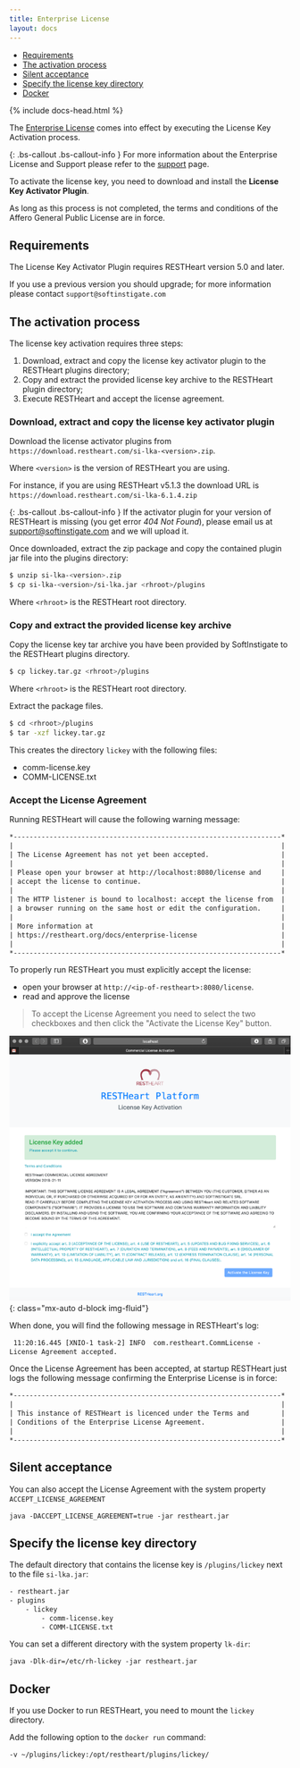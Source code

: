 ```yaml
---
title: Enterprise License
layout: docs
---
```


<div markdown="1" class="d-none d-xl-block col-xl-2 order-last bd-toc">

- [Requirements](#requirements)
- [The activation process](#the-activation-process)
- [Silent acceptance](#silent-acceptance)
- [Specify the license key directory](#specify-the-license-key-directory)
- [Docker](#docker)

</div>
<div markdown="1" class="col-12 col-md-9 col-xl-8 py-md-3 bd-content">

{% include docs-head.html %}

The [Enterprise License](https://github.com/SoftInstigate/restheart/blob/master/COMM-LICENSE.txt) comes into effect by executing the License Key Activation process.

{: .bs-callout .bs-callout-info }
For more information about the Enterprise License and Support please refer to the [support](/support) page.

To activate the license key, you need to download and install the **License Key Activator Plugin**.

As long as this process is not completed, the terms and conditions of the Affero General Public License are in force.

## Requirements
The License Key Activator Plugin requires RESTHeart version 5.0 and later.

If you use a previous version you should upgrade; for more information please contact `support@softinstigate.com`

## The activation process

The license key activation requires three steps:

1. Download, extract and copy the license key activator plugin to the RESTHeart plugins directory;
2. Copy and extract the provided license key archive to the RESTHeart plugin directory;
3. Execute RESTHeart and accept the license agreement.

### Download, extract and copy the license key activator plugin

Download the license activator plugins from `https://download.restheart.com/si-lka-<version>.zip`.
 
Where `<version>` is the version of RESTHeart you are using.

For instance, if you are using RESTHeart v5.1.3 the download URL is `https://download.restheart.com/si-lka-6.1.4.zip`

{: .bs-callout .bs-callout-info }
If the activator plugin for your version of RESTHeart is missing (you get error *404 Not Found*), please email us at support@softinstigate.com and we will upload it.
 
Once downloaded, extract the zip package and copy the contained plugin jar file into the plugins directory:

```bash
$ unzip si-lka-<version>.zip
$ cp si-lka-<version>/si-lka.jar <rhroot>/plugins
```

Where `<rhroot>` is the RESTHeart root directory.

### Copy and extract the provided license key archive

Copy the license key tar archive you have been provided by SoftInstigate to the RESTHeart plugins directory.

```bash
$ cp lickey.tar.gz <rhroot>/plugins
```

Where `<rhroot>` is the RESTHeart root directory.

Extract the package files.

```bash
$ cd <rhroot>/plugins
$ tar -xzf lickey.tar.gz 
```

This creates the directory `lickey` with the following files:

- comm-license.key
- COMM-LICENSE.txt

### Accept the License Agreement

Running RESTHeart will cause the following warning message:

```
*-------------------------------------------------------------------*
|                                                                   |
| The License Agreement has not yet been accepted.                  |
|                                                                   |
| Please open your browser at http://localhost:8080/license and     |
| accept the license to continue.                                   |
|                                                                   |
| The HTTP listener is bound to localhost: accept the license from  |
| a browser running on the same host or edit the configuration.     |
|                                                                   |
| More information at                                               |
| https://restheart.org/docs/enterprise-license                     |
|                                                                   |
*-------------------------------------------------------------------*
```

To properly run RESTHeart you must explicitly accept the license:

 - open your browser at `http://<ip-of-restheart>:8080/license`.
 - read and approve the license

> To accept the License Agreement you need to select the two checkboxes and then click the "Activate the License Key" button.

![Accept License](/images/accept-license.png){: class="mx-auto d-block img-fluid"}

When done, you will find the following message in RESTHeart's log:

```
 11:20:16.445 [XNIO-1 task-2] INFO  com.restheart.CommLicense - License Agreement accepted.
```

Once the License Agreement has been accepted, at startup RESTHeart just logs the following message confirming the Enterprise License is in force:

```
*-------------------------------------------------------------------*
|                                                                   |
| This instance of RESTHeart is licenced under the Terms and        |
| Conditions of the Enterprise License Agreement.                   |
|                                                                   |
*-------------------------------------------------------------------*
```

## Silent acceptance

You can also accept the License Agreement with the system property `ACCEPT_LICENSE_AGREEMENT`

```
java -DACCEPT_LICENSE_AGREEMENT=true -jar restheart.jar
```

## Specify the license key directory

The default directory that contains the license key is `/plugins/lickey` next to the file `si-lka.jar`:

```
- restheart.jar
- plugins
    - lickey
        - comm-license.key
        - COMM-LICENSE.txt
```

You can set a different directory with the system property `lk-dir`:

```
java -Dlk-dir=/etc/rh-lickey -jar restheart.jar
```

## Docker

If you use Docker to run RESTHeart, you need to mount the `lickey` directory.

Add the following option to the `docker run` command:

```bash
-v ~/plugins/lickey:/opt/restheart/plugins/lickey/
```

</div>
